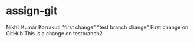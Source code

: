 # assign-git
Nikhil Kumar Korrakuti
"first change"
"test branch change"
First change on GitHub
This is a change on testbranch2
